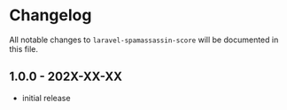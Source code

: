 # Changelog

All notable changes to `laravel-spamassassin-score` will be documented in this file.

## 1.0.0 - 202X-XX-XX

- initial release

